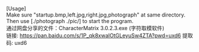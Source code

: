 [Usage]  
Make sure "startup.bmp,left.jpg,right.jpg,photograph" at same directory.  
Then use [./photograph ./pic/] to start the program.  
通过网盘分享的文件：CharacterMatrix 3.0.2.3.exe (字符取模软件)  
链接: https://pan.baidu.com/s/1P_qk8xwaIOtGLeyuSw4ZTA?pwd=uxd6 提取码: uxd6  
